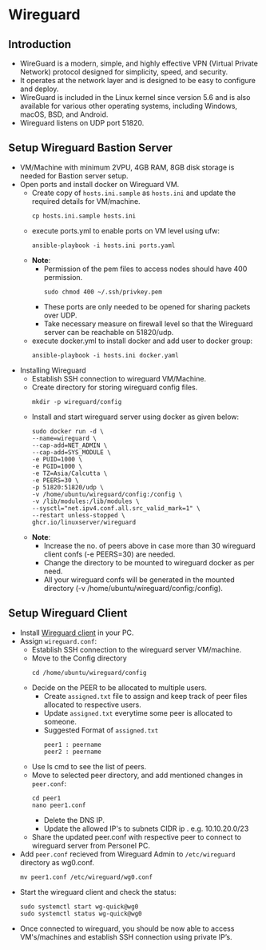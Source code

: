 # Wireguard
## Introduction
* WireGuard is a modern, simple, and highly effective VPN (Virtual Private Network) protocol designed for simplicity, speed, and security.
* It operates at the network layer and is designed to be easy to configure and deploy.
* WireGuard is included in the Linux kernel since version 5.6 and is also available for various other operating systems, including Windows, macOS, BSD, and Android.
* Wireguard listens on UDP port 51820.
## Setup Wireguard Bastion Server
* VM/Machine with minimum 2VPU, 4GB RAM, 8GB disk storage is needed for Bastion server setup.
* Open ports and install docker on Wireguard VM.
  * Create copy of `hosts.ini.sample` as `hosts.ini` and update the required details for VM/machine.
    ```
    cp hosts.ini.sample hosts.ini
    ```
  * execute ports.yml to enable ports on VM level using ufw:
    ```
    ansible-playbook -i hosts.ini ports.yaml
    ```
  * **Note**:
    * Permission of the pem files to access nodes should have 400 permission. 
      ```
      sudo chmod 400 ~/.ssh/privkey.pem
      ```
    * These ports are only needed to be opened for sharing packets over UDP.
    * Take necessary measure on firewall level so that the Wireguard server can be reachable on 51820/udp.
  * execute docker.yml to install docker and add user to docker group:
    ```
    ansible-playbook -i hosts.ini docker.yaml
    ```
* Installing Wireguard
  * Establish SSH connection to wireguard VM/Machine.
  * Create directory for storing wireguard config files.
    ```
    mkdir -p wireguard/config
    ```
  * Install and start wireguard server using docker as given below:
    ```
    sudo docker run -d \
    --name=wireguard \
    --cap-add=NET_ADMIN \
    --cap-add=SYS_MODULE \
    -e PUID=1000 \
    -e PGID=1000 \
    -e TZ=Asia/Calcutta \
    -e PEERS=30 \
    -p 51820:51820/udp \
    -v /home/ubuntu/wireguard/config:/config \
    -v /lib/modules:/lib/modules \
    --sysctl="net.ipv4.conf.all.src_valid_mark=1" \
    --restart unless-stopped \
    ghcr.io/linuxserver/wireguard
    ```
  * **Note**:
    * Increase the no. of peers above in case more than 30 wireguard client confs (-e PEERS=30) are needed.
    * Change the directory to be mounted to wireguard docker as per need. 
    * All your wireguard confs will be generated in the mounted directory (-v /home/ubuntu/wireguard/config:/config).
## Setup Wireguard Client
* Install [Wireguard client](https://www.wireguard.com/install/) in your PC.
* Assign `wireguard.conf`:
  * Establish SSH connection to the wireguard server VM/machine.
  * Move to the Config directory
    ```
    cd /home/ubuntu/wireguard/config
    ```
  * Decide on the PEER to be allocated to multiple users.
    * Create `assigned.txt` file to assign and keep track of peer files allocated to respective users.
    * Update `assigned.txt` everytime some peer is allocated to someone.
    * Suggested Format of `assigned.txt`
      ```
      peer1 : peername
      peer2 : peername
      ```
  * Use ls cmd to see the list of peers.
  * Move to selected peer directory, and add mentioned changes in `peer.conf`:
    ```
    cd peer1
    nano peer1.conf
    ```
    * Delete the DNS IP.
    * Update the allowed IP's to subnets CIDR ip . e.g. 10.10.20.0/23
  * Share the updated peer.conf with respective peer to connect to wireguard server from Personel PC.
* Add `peer.conf` recieved from Wireguard Admin to `/etc/wireguard` directory as wg0.conf.
  ```
  mv peer1.conf /etc/wireguard/wg0.conf
  ```
* Start the wireguard client and check the status:
  ```
  sudo systemctl start wg-quick@wg0
  sudo systemctl status wg-quick@wg0
  ```
* Once connected to wireguard, you should be now able to access VM's/machines and establish SSH connection using private IP’s.
